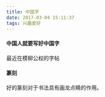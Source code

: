```yaml
---
title: 中国字
date: 2017-03-04 15:11:37
tags: 兴趣爱好
---
```


<script>
alert("此页面不存在,返回主页面");
location="https://yangguang8112.github.io/#blog";
</script>
#### 中国人就要写好中国字
最近在模柳公权的字帖


#### 篆刻
好的篆刻对于书法具有画龙点睛的作用。
